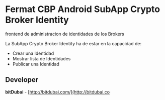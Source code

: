 # Fermat CBP Android SubApp Crypto Broker Identity

frontend de administracion de identidades de los Brokers

La SubApp Crypto Broker Identity ha de estar en la capacidad de:

* Crear una Identidad
* Mostrar lista de Identidades
* Publicar una Identidad


## Developer

**bitDubai** - [http://bitdubai.com/](http://bitdubai.co

